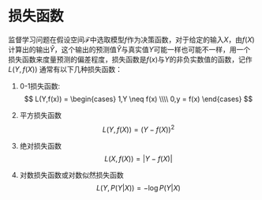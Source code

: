 # 损失函数
监督学习问题在假设空间$\mathcal{F}$中选取模型$f$作为决策函数，对于给定的输入$X$，由$f(X)$计算出的输出$\hat{Y}$，这个输出的预测值$\hat{Y}$与真实值$Y$可能一样也可能不一样，用一个损失函数来度量预测的偏差程度，损失函数是$f(x)$与$Y$的非负实数值的函数，记作$L(Y,f(X))$
通常有以下几种损失函数：

1. 0-1损失函数:
$$
L(Y,f(x)) = 
\begin{cases}
1,Y \neq f(x) \\\\
0,y = f(x)
\end{cases}
$$

2. 平方损失函数
$$
L(Y,f(X)) = (Y - f(X))^2
$$

3. 绝对损失函数
$$
L(X,f(X)) =|Y - f(X)|
$$

4. 对数损失函数或对数似然损失函数
$$
L(Y,P(Y|X)) = - \log{P(Y|X)}
$$

